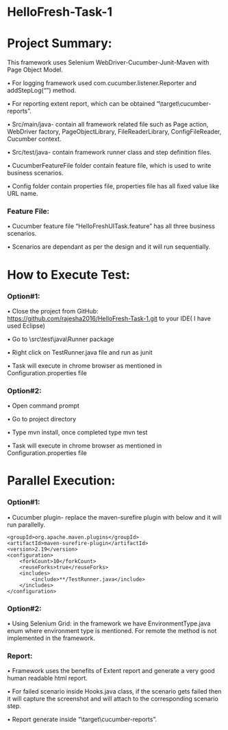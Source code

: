 # HelloFresh-Task-1

# Project Summary:

This framework uses Selenium WebDriver-Cucumber-Junit-Maven with Page Object Model.

•	For logging framework used com.cucumber.listener.Reporter and addStepLog(“”) method.

•	For reporting extent report, which can be obtained “\target\cucumber-reports”.

•	Src/main/java- contain all framework related file such as Page action, WebDriver factory, PageObjectLibrary, FileReaderLibrary, ConfigFileReader, Cucumber context.

•	Src/test/java- contain framework runner class and step definition files.

•	CucumberFeatureFile folder contain feature file, which is used to write business scenarios.

•	Config folder contain properties file, properties file has all fixed value like URL name.


### Feature File:
•	Cucumber feature file “HelloFreshUITask.feature” has all three business scenarios.

•	Scenarios are dependant as per the design and it will run sequentially.


# How to Execute Test:

### Option#1:
•	Close the project from GitHub: https://github.com/rajesha2016/HelloFresh-Task-1.git to your IDE( I have used Eclipse) 

•	Go to \src\test\java\Runner package

•	Right click on TestRunner.java file and run as junit

•	Task will execute in chrome browser as mentioned in Configuration.properties file


### Option#2:
•	Open command prompt

•	Go to project directory

•	Type mvn install, once completed type mvn test

•	Task will execute in chrome browser as mentioned in Configuration.properties file


# Parallel Execution:

### Option#1:

•	Cucumber plugin- replace the maven-surefire plugin with below and it will run parallelly. 

<plugin>
  
    <groupId>org.apache.maven.plugins</groupId>
    <artifactId>maven-surefire-plugin</artifactId>
    <version>2.19</version>
    <configuration>
        <forkCount>10</forkCount>
        <reuseForks>true</reuseForks>
        <includes>
            <include>**/TestRunner.java</include>
        </includes>
    </configuration>
</plugin>


### Option#2:

•	Using Selenium Grid: in the framework we have EnvironmentType.java enum where environment type is mentioned. For remote the method is not implemented in the framework.

### Report:

•	Framework uses the benefits of Extent report and generate a very good human readable html report.

•	For failed scenario inside Hooks.java class, if the scenario gets failed then it will capture the screenshot and will attach to the corresponding scenario step.

•	Report generate inside “\target\cucumber-reports”.


